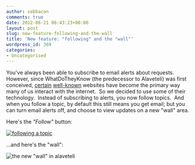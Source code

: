 ```yaml
---
author: sebbacon
comments: true
date: 2012-06-21 06:43:23+00:00
layout: post
slug: new-feature-following-and-the-wall
title: 'New feature: "following" and the "wall"'
wordpress_id: 369
categories:
- Uncategorised
---
```


You've always been able to subscribe to email alerts about requests.  However, since WhatDoTheyKnow (the predecessor to Alaveteli) was first conceived, [certain](http://www.facebook.com) [well-known](http://twitter.com) websites have become the primary way many of us interact with the internet.  So we decided to use some of their technology.  Instead of subscribing to alerts, you now follow topics.  And when you follow a topic, by default this still means you get email; but you can turn email alerts off, and choose to view updates on a new "wall" area.

Here's the _"Follow"_ button:

[![following a topic](http://blogs.mysociety.org/alaveteliorg/files/2012/06/boring.png)](http://blogs.mysociety.org/alaveteliorg/files/2012/06/boring.png)

...and here's the "wall":

![the new "wall" in alaveteli](http://blogs.mysociety.org/alaveteliorg/files/2012/06/wall.png)
